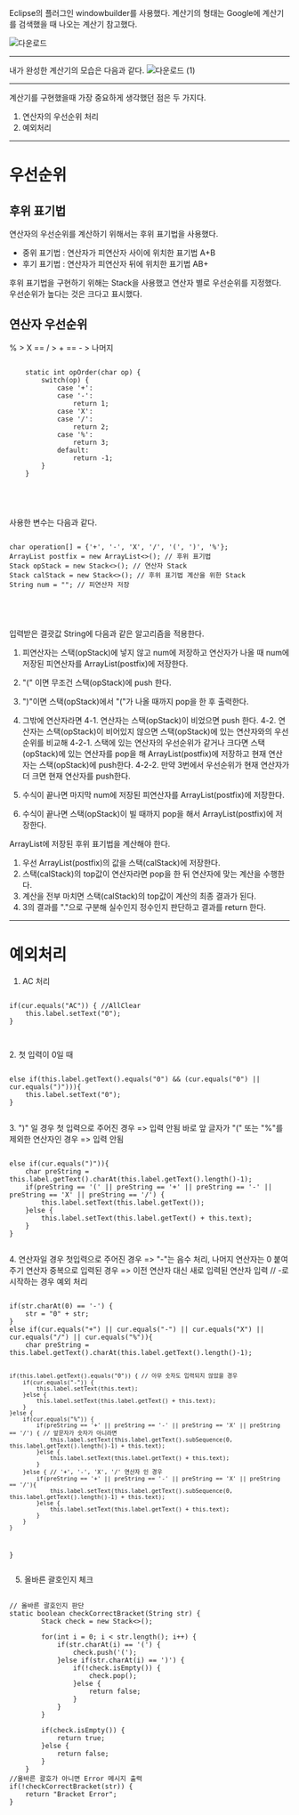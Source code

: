 Eclipse의 플러그인 windowbuilder를 사용했다.
계산기의 형태는 Google에 계산기를 검색했을 때 나오는 계산기 참고했다.

![다운로드](https://user-images.githubusercontent.com/49300728/106906397-79904d00-6740-11eb-9eb0-1031723f992d.png)
- - -
내가 완성한 계산기의 모습은 다음과 같다.
![다운로드 (1)](https://user-images.githubusercontent.com/49300728/106906620-b5c3ad80-6740-11eb-98d5-7afb4e84c7f6.png)
* * *
계산기를 구현했을때 가장 중요하게 생각했던 점은 두 가지다.
1. 연산자의 우선순위 처리
2. 예외처리
* * *

우선순위
========
후위 표기법
-----------
연산자의 우선순위를 계산하기 위해서는 후위 표기법을 사용했다.
* 중위 표기법 : 연산자가 피연산자 사이에 위치한 표기법 A+B
* 후기 표기법 : 연산자가 피연산자 뒤에 위치한 표기법 AB+

후위 표기법을 구현하기 위해는 Stack을 사용했고 연산자 별로 우선순위를 지정했다.
우선순위가 높다는 것은 크다고 표시했다.

연산자 우선순위
---------------
% > X == / > + == - > 나머지
<pre>
<code>
	static int opOrder(char op) {
		switch(op) {
			case '+':
			case '-':
				return 1;
			case 'X':
			case '/':
				return 2;
			case '%':
				return 3;
			default:
				return -1;
		}
	}
 </pre>
</code>

사용한 변수는 다음과 같다.
<pre>
<code>
char operation[] = {'+', '-', 'X', '/', '(', ')', '%'};	
ArrayList<String> postfix = new ArrayList<>(); // 후위 표기법
Stack<Character> opStack = new Stack<>(); // 연산자 Stack
Stack<String> calStack = new Stack<>(); // 후위 표기법 계산을 위한 Stack
String num = ""; // 피연산자 저장
 </pre>
</code>

입력받은 결괏값 String에 다음과 같은 알고리즘을 적용한다.

1. 피연산자는 스택(opStack)에 넣지 않고 num에 저장하고 연산자가 나올 때 num에 저장된 피연산자를 ArrayList(postfix)에 저장한다.
2. "(" 이면 무조건 스택(opStack)에 push 한다.
3. ")"이면 스택(opStack)에서 "("가 나올 때까지 pop을 한 후 출력한다. 
4. 그밖에 연산자라면 
   4-1. 연산자는 스택(opStack)이 비었으면 push 한다. 
   4-2. 연산자는 스택(opStack)이 비어있지 않으면 스택(opStack)에 있는 연산자와의 우선순위를 비교해
          4-2-1. 스택에 있는 연산자의 우선순위가 같거나 크다면
                  스택(opStack)에 있는 연산자를 pop을 해 ArrayList(postfix)에 저장하고
                  현재 연산자는 스택(opStack)에 push한다.
          4-2-2. 만약 3번에서 우선순위가 현재 연산자가 더 크면 현재 연산자를 push한다.

7. 수식이 끝나면 마지막 num에 저장된 피연산자를 ArrayList(postfix)에 저장한다.
8. 수식이 끝나면 스택(opStack)이 빌 때까지 pop을 해서 ArrayList(postfix)에 저장한다. 

ArrayList에 저장된 후위 표기법을 계산해야 한다.
1. 우선 ArrayList(postfix)의 값을 스택(calStack)에 저장한다.
2. 스택(calStack)의 top값이 연산자라면 pop을 한 뒤 연산자에 맞는 계산을 수행한다.
3. 계산을 전부 마치면 스택(calStack)의 top값이 계산의 최종 결과가 된다.
4. 3의 결과를  "."으로 구분해 실수인지 정수인지 판단하고 결과를 return 한다.
* * *
예외처리
=======
1. AC 처리
<pre>
<code>
if(cur.equals("AC")) { //AllClear
	this.label.setText("0");
}
</pre>
</code>
2. 첫 입력이 0일 때
<pre>
<code>
else if(this.label.getText().equals("0") && (cur.equals("0") || cur.equals(")"))){
	this.label.setText("0");
}
</pre>
</code>
3. ")" 일 경우
첫 입력으로 주어진 경우 => 입력 안됨
바로 앞 글자가 "(" 또는 "%"를 제외한 연산자인 경우 => 입력 안됨
<pre>
<code> 
else if(cur.equals(")")){
	char preString = this.label.getText().charAt(this.label.getText().length()-1);
	if(preString == '(' || preString == '+' || preString == '-' || preString == 'X' || preString == '/') { 
		this.label.setText(this.label.getText());
	}else {
		this.label.setText(this.label.getText() + this.text);
	}
}
</pre>
</code>
4. 연산자일 경우
첫입력으로 주어진 경우 => "-"는 음수 처리, 나머지 연산자는 0 붙여 주기
연산자 중복으로 입력된 경우 => 이전 연산자 대신 새로 입력된 연산자 입력
// -로 시작하는 경우 예외 처리
<pre>
<code>
if(str.charAt(0) == '-') {
	str = "0" + str;
}
else if(cur.equals("+") || cur.equals("-") || cur.equals("X") || cur.equals("/") || cur.equals("%")){
	char preString = this.label.getText().charAt(this.label.getText().length()-1);
				
	if(this.label.getText().equals("0")) { // 아무 숫자도 입력되지 않았을 경우
		if(cur.equals("-")) {
			this.label.setText(this.text);
		}else {
			this.label.setText(this.label.getText() + this.text);
		}
	}else {
		if(cur.equals("%")) {
			if(preString == '+' || preString == '-' || preString == 'X' || preString == '/') { // 앞문자가 숫자가 아니라면
				this.label.setText(this.label.getText().subSequence(0, this.label.getText().length()-1) + this.text);
			}else {
				this.label.setText(this.label.getText() + this.text);
			}
		}else { // '+', '-', 'X', '/' 연산자 인 경우
			if(preString == '+' || preString == '-' || preString == 'X' || preString == '/'){
				this.label.setText(this.label.getText().subSequence(0, this.label.getText().length()-1) + this.text);
			}else {
				this.label.setText(this.label.getText() + this.text);
			}
		}
	}
}
</pre>
</code>
5. 올바른 괄호인지 체크
<pre>
<code>
// 올바른 괄호인지 판단
static boolean checkCorrectBracket(String str) {
		Stack<Character> check = new Stack<>();
		
		for(int i = 0; i < str.length(); i++) {
			if(str.charAt(i) == '(') {
				check.push('(');
			}else if(str.charAt(i) == ')') {
				if(!check.isEmpty()) {
					check.pop();
				}else {
					return false;
				}
			}
		}
		
		if(check.isEmpty()) {
			return true;
		}else {
			return false;
		}
	}
//올바른 괄호가 아니면 Error 메시지 출력
if(!checkCorrectBracket(str)) { 
	return "Bracket Error";
}
</pre>
</code>
